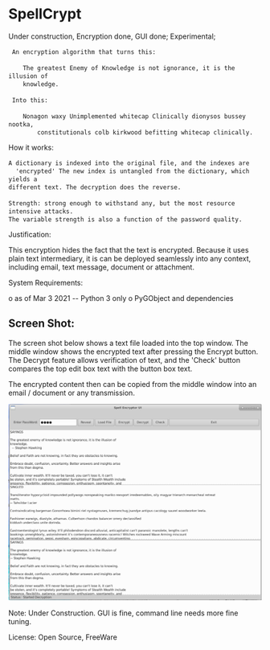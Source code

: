 # SpellCrypt

   Under construction, Encryption done, GUI done; Experimental;

     An encryption algorithm that turns this:

        The greatest Enemy of Knowledge is not ignorance, it is the illusion of
        knowledge.

     Into this:

        Nonagon waxy Unimplemented whitecap Clinically dionysos bussey nootka,
            constitutionals colb kirkwood befitting whitecap clinically.

  How it works:

    A dictionary is indexed into the original file, and the indexes are
      'encrypted' The new index is untangled from the dictionary, which yields a
    different text. The decryption does the reverse.

    Strength: strong enough to withstand any, but the most resource intensive attacks.
    The variable strength is also a function of the password quality.

 Justification:

   This encryption hides the fact that the text is encrypted. Because it
   uses plain text intermediary, it is can be deployed seamlessly into
   any context, including email, text message, document or attachment.

 System Requirements:

  o as of Mar 3 2021 -- Python 3 only
  o PyGObject and dependencies

## Screen Shot:

  The screen shot below shows a text file loaded into the top window. The middle
  window shows the encrypted text after pressing the Encrypt button. The
  Decrypt feature allows verification of text, and the 'Check' button
  compares the top edit box text with the button box text.

  The encrypted content then can be copied from the middle window into an email / document or any transmission.

![Screen Shot](screen.png)

Note: Under Construction. GUI is fine, command line needs more fine tuning.

License:    Open Source, FreeWare

